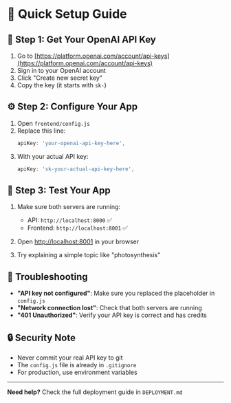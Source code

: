 # 🚀 Quick Setup Guide

## 🔑 **Step 1: Get Your OpenAI API Key**

1. Go to [https://platform.openai.com/account/api-keys](https://platform.openai.com/account/api-keys)
2. Sign in to your OpenAI account
3. Click "Create new secret key"
4. Copy the key (it starts with `sk-`)

## ⚙️ **Step 2: Configure Your App**

1. Open `frontend/config.js`
2. Replace this line:
   ```javascript
   apiKey: 'your-openai-api-key-here',
   ```
3. With your actual API key:
   ```javascript
   apiKey: 'sk-your-actual-api-key-here',
   ```

## 🧪 **Step 3: Test Your App**

1. Make sure both servers are running:
   - API: `http://localhost:8000` ✅
   - Frontend: `http://localhost:8001` ✅

2. Open [http://localhost:8001](http://localhost:8001) in your browser

3. Try explaining a simple topic like "photosynthesis"

## 🚨 **Troubleshooting**

- **"API key not configured"**: Make sure you replaced the placeholder in `config.js`
- **"Network connection lost"**: Check that both servers are running
- **"401 Unauthorized"**: Verify your API key is correct and has credits

## 🔒 **Security Note**

- Never commit your real API key to git
- The `config.js` file is already in `.gitignore`
- For production, use environment variables

---

**Need help?** Check the full deployment guide in `DEPLOYMENT.md`
